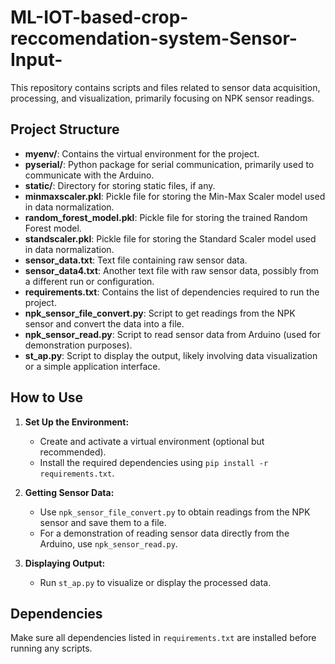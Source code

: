 

# ML-IOT-based-crop-reccomendation-system-Sensor-Input-

This repository contains scripts and files related to sensor data acquisition, processing, and visualization, primarily focusing on NPK sensor readings.

## Project Structure

- **myenv/**: Contains the virtual environment for the project.
- **pyserial/**: Python package for serial communication, primarily used to communicate with the Arduino.
- **static/**: Directory for storing static files, if any.
- **minmaxscaler.pkl**: Pickle file for storing the Min-Max Scaler model used in data normalization.
- **random_forest_model.pkl**: Pickle file for storing the trained Random Forest model.
- **standscaler.pkl**: Pickle file for storing the Standard Scaler model used in data normalization.
- **sensor_data.txt**: Text file containing raw sensor data.
- **sensor_data4.txt**: Another text file with raw sensor data, possibly from a different run or configuration.
- **requirements.txt**: Contains the list of dependencies required to run the project.
- **npk_sensor_file_convert.py**: Script to get readings from the NPK sensor and convert the data into a file.
- **npk_sensor_read.py**: Script to read sensor data from Arduino (used for demonstration purposes).
- **st_ap.py**: Script to display the output, likely involving data visualization or a simple application interface.

## How to Use

1. **Set Up the Environment:**
   - Create and activate a virtual environment (optional but recommended).
   - Install the required dependencies using `pip install -r requirements.txt`.

2. **Getting Sensor Data:**
   - Use `npk_sensor_file_convert.py` to obtain readings from the NPK sensor and save them to a file.
   - For a demonstration of reading sensor data directly from the Arduino, use `npk_sensor_read.py`.

3. **Displaying Output:**
   - Run `st_ap.py` to visualize or display the processed data.

## Dependencies

Make sure all dependencies listed in `requirements.txt` are installed before running any scripts.

